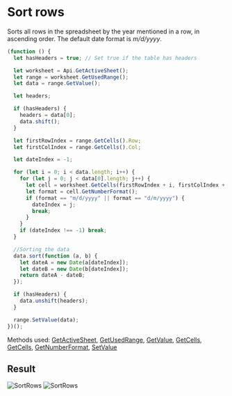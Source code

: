 # Sort rows

Sorts all rows in the spreadsheet by the year mentioned in a row, in ascending order. The default date format is *m/d/yyyy*.

```ts
(function () {
  let hasHeaders = true; // Set true if the table has headers

  let worksheet = Api.GetActiveSheet();
  let range = worksheet.GetUsedRange();
  let data = range.GetValue();

  let headers;

  if (hasHeaders) {
    headers = data[0];
    data.shift();
  }

  let firstRowIndex = range.GetCells().Row;
  let firstColIndex = range.GetCells().Col;

  let dateIndex = -1;

  for (let i = 0; i < data.length; i++) {
    for (let j = 0; j < data[0].length; j++) {
      let cell = worksheet.GetCells(firstRowIndex + i, firstColIndex + j);
      let format = cell.GetNumberFormat();
      if (format == "m/d/yyyy" || format == "d/m/yyyy") {
        dateIndex = j;
        break;
      }
    }
    if (dateIndex !== -1) break;
  }

  //Sorting the data
  data.sort(function (a, b) {
    let dateA = new Date(a[dateIndex]);
    let dateB = new Date(b[dateIndex]);
    return dateA - dateB;
  });

  if (hasHeaders) {
    data.unshift(headers);
  }

  range.SetValue(data);
})();
```

Methods used: [GetActiveSheet](/docs/office-api/usage-api/spreadsheet-api/Api/Methods/GetActiveSheet.md), [GetUsedRange](/docs/office-api/usage-api/spreadsheet-api/ApiWorksheet/Methods/GetUsedRange.md), [GetValue](/docs/office-api/usage-api/spreadsheet-api/ApiRange/Methods/GetValue.md), [GetCells](/docs/office-api/usage-api/spreadsheet-api/ApiRange/Methods/GetCells.md), [GetCells](/docs/office-api/usage-api/spreadsheet-api/ApiWorksheet/Methods/GetCells.md), [GetNumberFormat](/docs/office-api/usage-api/spreadsheet-api/ApiRange/Methods/GetNumberFormat.md), [SetValue](/docs/office-api/usage-api/spreadsheet-api/ApiRange/Methods/SetValue.md)

## Result

![SortRows](/assets/images/plugins/sort-rows.png#gh-light-mode-only)
![SortRows](/assets/images/plugins/sort-rows.dark.png#gh-dark-mode-only)

